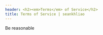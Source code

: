 ```yaml
---
header: <h2><em>Terms</em> of Service</h2>
title: Terms of Service | seankhliao
---
```


Be reasonable
